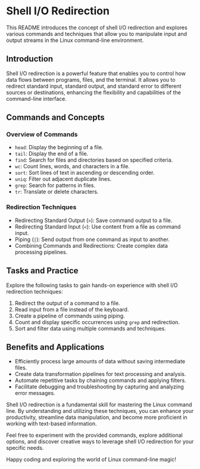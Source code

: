 # Shell I/O Redirection

This README introduces the concept of shell I/O redirection and explores various commands and techniques that allow you to manipulate input and output streams in the Linux command-line environment.

## Introduction

Shell I/O redirection is a powerful feature that enables you to control how data flows between programs, files, and the terminal. It allows you to redirect standard input, standard output, and standard error to different sources or destinations, enhancing the flexibility and capabilities of the command-line interface.

## Commands and Concepts

### Overview of Commands
- `head`: Display the beginning of a file.
- `tail`: Display the end of a file.
- `find`: Search for files and directories based on specified criteria.
- `wc`: Count lines, words, and characters in a file.
- `sort`: Sort lines of text in ascending or descending order.
- `uniq`: Filter out adjacent duplicate lines.
- `grep`: Search for patterns in files.
- `tr`: Translate or delete characters.

### Redirection Techniques
- Redirecting Standard Output (`>`): Save command output to a file.
- Redirecting Standard Input (`<`): Use content from a file as command input.
- Piping (`|`): Send output from one command as input to another.
- Combining Commands and Redirections: Create complex data processing pipelines.

## Tasks and Practice

Explore the following tasks to gain hands-on experience with shell I/O redirection techniques:
1. Redirect the output of a command to a file.
2. Read input from a file instead of the keyboard.
3. Create a pipeline of commands using piping.
4. Count and display specific occurrences using `grep` and redirection.
5. Sort and filter data using multiple commands and techniques.

## Benefits and Applications

- Efficiently process large amounts of data without saving intermediate files.
- Create data transformation pipelines for text processing and analysis.
- Automate repetitive tasks by chaining commands and applying filters.
- Facilitate debugging and troubleshooting by capturing and analyzing error messages.

Shell I/O redirection is a fundamental skill for mastering the Linux command line. By understanding and utilizing these techniques, you can enhance your productivity, streamline data manipulation, and become more proficient in working with text-based information.

Feel free to experiment with the provided commands, explore additional options, and discover creative ways to leverage shell I/O redirection for your specific needs.

Happy coding and exploring the world of Linux command-line magic!
